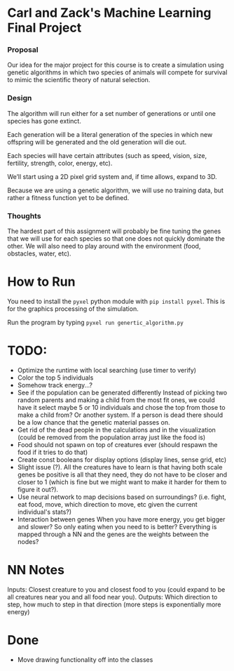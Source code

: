 # Carl and Zack's Machine Learning Final Project

### Proposal

Our idea for the major project for this course is to create a simulation using genetic algorithms in which two species of animals will compete for survival to mimic the scientific theory of natural selection.

### Design

The algorithm will run either for a set number of generations or until one species has gone extinct.

Each generation will be a literal generation of the species in which new offspring will be generated and the old generation will die out.

Each species will have certain attributes (such as speed, vision, size, fertility, strength, color, energy, etc).

We’ll start using a 2D pixel grid system and, if time allows, expand to 3D.

Because we are using a genetic algorithm, we will use no training data, but rather a fitness function yet to be defined.

### Thoughts

The hardest part of this assignment will probably be fine tuning the genes that we will use for each species so that one does not quickly dominate the other. We will also need to play around with the environment (food, obstacles, water, etc).

# How to Run

You need to install the `pyxel` python module with `pip install pyxel`. This is for the graphics processing of the simulation.

Run the program by typing `pyxel run genertic_algorithm.py`

# TODO:

-   Optimize the runtime with local searching (use timer to verify)
-   Color the top 5 individuals
-   Somehow track energy...?
-   See if the population can be generated differently
    Instead of picking two random parents and making a child from the most fit ones, we could have it
    select maybe 5 or 10 individuals and chose the top from those to make a child from? Or another system.
    If a person is dead there should be a low chance that the genetic material passes on.
-   Get rid of the dead people in the calculations and in the visualization (could be removed from the population array just like the food is)
-   Food should not spawn on top of creatures ever (should respawn the food if it tries to do that)
-   Create const booleans for display options (display lines, sense grid, etc)
-   Slight issue (?). All the creatures have to learn is that having both scale genes be positive is all that they need, they do not have to be closer and closer to 1 (which is fine but we might want to make it harder for them to figure it out?).
-   Use neural network to map decisions based on surroundings? (i.e. fight, eat food, move, which direction to move, etc given the current individual's stats?)
-   Interaction between genes
    When you have more energy, you get bigger and slower? So only eating when you need to is better?
    Everything is mapped through a NN and the genes are the weights between the nodes?

# NN Notes

Inputs: Closest creature to you and closest food to you (could expand to be all creatures near you and all food near you).
Outputs: Which direction to step, how much to step in that direction (more steps is exponentially more energy)

# Done

-   Move drawing functionality off into the classes
